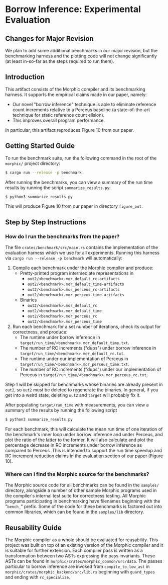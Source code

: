 # Borrow Inference: Experimental Evaluation

## Changes for Major Revision

We plan to add some additional benchmarks in our major revision, but the benchmarking harness and the plotting code will not change significantly (at least in-so-far as the steps required to run them).

## Introduction

This artifact consists of the Morphic compiler and its benchmarking harness. It supports the empirical claims made in our paper, namely:

- Our novel "borrow inference" technique is able to eliminate reference count increments relative to a Perceus baseline (a state-of-the-art technique for static reference count elision).
- This improves overall program performance.

In particular, this artifact reproduces Figure 10 from our paper.

## Getting Started Guide

To run the benchmark suite, run the following command in the root of the `morphic/` project directory:

```bash
$ cargo run --release -p benchmark
```

After running the benchmarks, you can view a summary of the run time results by running the script `summarize_results.py`:

```bash
$ python3 summarize_results.py
```

This will produce Figure 10 from our paper in directory `figure_out`.

## Step by Step Instructions

### How do I run the benchmarks from the paper?

The file `crates/benchmark/src/main.rs` contains the implementation of the evaluation harness which we use for all experiments. Running this harness via `cargo run --release -p benchmark` will automatically:

1. Compile each benchmark under the Morphic compiler and produce:
   - Pretty-printed program intermediate representations in
     - `out2/<benchmark>.mor_default_rc-artifacts`
     - `out2/<benchmark>.mor_default_time-artifacts`
     - `out2/<benchmark>.mor_perceus_rc-artifacts`
     - `out2/<benchmark>.mor_perceus_time-artifacts`
   - Binaries
     - `out2/<benchmark>.mor_default_rc`
     - `out2/<benchmark>.mor_default_time`
     - `out2/<benchmark>.mor_perceus_rc`
     - `out2/<benchmark>.mor_perceus_time`
2. Run each benchmark for a set number of iterations, check its output for correctness, and produce:
   - The runtime under borrow inference in `target/run_time/<benchmark>.mor_default_time.txt`.
   - The number of RC increments ("dups") under borrow inference in `target/run_time/<benchmark>.mor_default_rc.txt`.
   - The runtime under our implementation of Perceus in `target/run_time/<benchmark>.mor_perceus_time.txt`.
   - The number of RC increments ("dups") under our implementation of Perceus in `target/run_time/<benchmark>.mor_perceus_rc.txt`.

Step 1 will be skipped for benchmarks whose binaries are already present in `out2`, so `out2` must be deleted to regenerate the binaries. In general, if you get into a weird state, deleting `out2` and `target` will probably fix it.

After populating `target/run_time` with measurements, you can view a summary of the results by running the following script

```bash
$ python3 summarize_results.py
```

For each benchmark, this will calculate the mean run time of one iteration of the benchmark's inner loop under borrow inference and under Perceus, and plot the ratio of the latter to the former. It will also calculate and plot the percentage decrease in RC increments under borrow inference as compared to Perceus. This is intended to support the run time speedup and RC increment reduction claims in the evaluation section of our paper (Figure 10).

### Where can I find the Morphic source for the benchmarks?

The Morphic source code for all benchmarks can be found in the `samples/` directory, alongside a number of other sample Morphic programs used in the compiler's internal test suite for correctness testing. All Morphic programs participating in benchmarking have filenames beginning with the "`bench_`" prefix. Some of the code for these benchmarks is factored out into common libraries, which can be found in the `samples/lib` directory.

## Reusability Guide

The Morphic compiler as a whole should be evaluated for reusability. This project was built on top of an existing version of the Morphic compiler and it is suitable for further extension. Each compiler pass is written as a transformation between two ASTs expressing the pass invariants. These ASTs can be found in `morphic/crates/morphic_common/src/data`. The passes particular to borrow inference are invoked from `compile_to_low_ast` in `morphic/crates/morphic_backend/src/lib.rs` beginning with `guard_types` and ending with `rc_specialize`.
